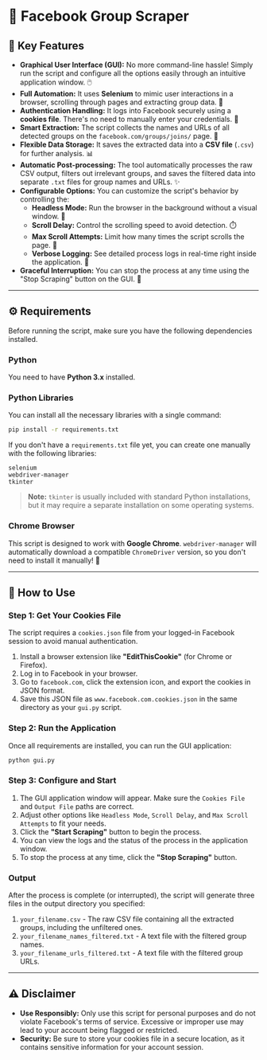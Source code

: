 # 🤖 Facebook Group Scraper

## 🌟 Key Features

  - **Graphical User Interface (GUI):** No more command-line hassle\! Simply run the script and configure all the options easily through an intuitive application window. 🖱️
  - **Full Automation:** It uses **Selenium** to mimic user interactions in a browser, scrolling through pages and extracting group data. 🚀
  - **Authentication Handling:** It logs into Facebook securely using a **cookies file**. There's no need to manually enter your credentials. 🍪
  - **Smart Extraction:** The script collects the names and URLs of all detected groups on the `facebook.com/groups/joins/` page. 🔗
  - **Flexible Data Storage:** It saves the extracted data into a **CSV file** (`.csv`) for further analysis. 📊
  - **Automatic Post-processing:** The tool automatically processes the raw CSV output, filters out irrelevant groups, and saves the filtered data into separate `.txt` files for group names and URLs. ✨
  - **Configurable Options:** You can customize the script's behavior by controlling the:
      - **Headless Mode:** Run the browser in the background without a visual window. 👻
      - **Scroll Delay:** Control the scrolling speed to avoid detection. ⏱️
      - **Max Scroll Attempts:** Limit how many times the script scrolls the page. 📜
      - **Verbose Logging:** See detailed process logs in real-time right inside the application. 📝
  - **Graceful Interruption:** You can stop the process at any time using the "Stop Scraping" button on the GUI. 🛑

-----

## ⚙️ Requirements

Before running the script, make sure you have the following dependencies installed.

### Python

You need to have **Python 3.x** installed.

### Python Libraries

You can install all the necessary libraries with a single command:

```bash
pip install -r requirements.txt
```

If you don't have a `requirements.txt` file yet, you can create one manually with the following libraries:

```
selenium
webdriver-manager
tkinter
```

> **Note:** `tkinter` is usually included with standard Python installations, but it may require a separate installation on some operating systems.

### Chrome Browser

This script is designed to work with **Google Chrome**. `webdriver-manager` will automatically download a compatible `ChromeDriver` version, so you don't need to install it manually\! 🎉

-----

## 🚀 How to Use

### Step 1: Get Your Cookies File

The script requires a `cookies.json` file from your logged-in Facebook session to avoid manual authentication.

1.  Install a browser extension like **"EditThisCookie"** (for Chrome or Firefox).
2.  Log in to Facebook in your browser.
3.  Go to `facebook.com`, click the extension icon, and export the cookies in JSON format.
4.  Save this JSON file as `www.facebook.com.cookies.json` in the same directory as your `gui.py` script.

### Step 2: Run the Application

Once all requirements are installed, you can run the GUI application:

```bash
python gui.py
```

### Step 3: Configure and Start

1.  The GUI application window will appear. Make sure the `Cookies File` and `Output File` paths are correct.
2.  Adjust other options like `Headless Mode`, `Scroll Delay`, and `Max Scroll Attempts` to fit your needs.
3.  Click the **"Start Scraping"** button to begin the process.
4.  You can view the logs and the status of the process in the application window.
5.  To stop the process at any time, click the **"Stop Scraping"** button.

### Output

After the process is complete (or interrupted), the script will generate three files in the output directory you specified:

1.  `your_filename.csv` - The raw CSV file containing all the extracted groups, including the unfiltered ones.
2.  `your_filename_names_filtered.txt` - A text file with the filtered group names.
3.  `your_filename_urls_filtered.txt` - A text file with the filtered group URLs.

-----

## ⚠️ Disclaimer

  - **Use Responsibly:** Only use this script for personal purposes and do not violate Facebook's terms of service. Excessive or improper use may lead to your account being flagged or restricted.
  - **Security:** Be sure to store your cookies file in a secure location, as it contains sensitive information for your account session.
